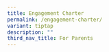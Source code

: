 ```yaml
---
title: Engagement Charter
permalink: /engagement-charter/
variant: tiptap
description: ""
third_nav_title: For Parents
---
```

